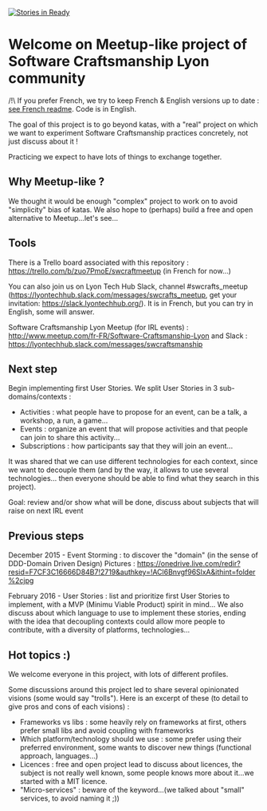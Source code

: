 [![Stories in Ready](https://badge.waffle.io/swcraftlyon/meetup.png?label=ready&title=Ready)](https://waffle.io/swcraftlyon/meetup)
# Welcome on Meetup-like project of Software Craftsmanship Lyon community

/!\ If you prefer French, we try to keep French & English versions up to date : [see French readme](lisezmoi.md). Code is in English.

The goal of this project is to go beyond katas, with a "real" project on which we want to experiment Software 
Craftsmanship practices concretely, not just discuss about it !

Practicing we expect to have lots of things to exchange together.

## Why Meetup-like ?

We thought it would be enough "complex" project to work on to avoid "simplicity" bias of katas.
We also hope to (perhaps) build a free and open alternative to Meetup...let's see...

## Tools

There is a Trello board associated with this repository : https://trello.com/b/zuo7PmoE/swcraftmeetup
(in French for now...)

You can also join us on Lyon Tech Hub Slack, channel #swcrafts_meetup
(https://lyontechhub.slack.com/messages/swcrafts_meetup, get your invitation: https://slack.lyontechhub.org/).
It is in French, but you can try in English, some will answer. 

Software Craftsmanship Lyon Meetup (for IRL events) : http://www.meetup.com/fr-FR/Software-Craftsmanship-Lyon 
and Slack : https://lyontechhub.slack.com/messages/swcraftsmanship

## Next step

Begin implementing first User Stories. We split User Stories in 3 sub-domains/contexts : 
- Activities : what people have to propose for an event, can be a talk, a workshop, a run, a game...
- Events : organize an event that will propose activities and that people can join to share this activity... 
- Subscriptions : how participants say that they will join an event...

It was shared that we can use different technologies for each context, since we want to decouple them 
(and by the way, it allows to use several technologies...
then everyone should be able to find what they search in this project).  

Goal: review and/or show what will be done, discuss about subjects that will raise on next IRL event

## Previous steps

December 2015 - Event Storming : to discover the "domain" (in the sense of DDD-Domain Driven Design)
Pictures : https://onedrive.live.com/redir?resid=F7CF3C16666D84B7!2719&authkey=!ACl6Bnvgf96SlxA&ithint=folder%2cjpg

February 2016 - User Stories : list and prioritize first User Stories to implement, 
with a MVP (Minimu Viable Product) spirit in mind...
We also discuss about which language to use to implement these stories, ending with the idea that decoupling
contexts could allow more people to contribute, with a diversity of platforms, technologies...   

## Hot topics :)

We welcome everyone in this project, with lots of different profiles.

Some discussions around this project led to share several opinionated visions (some would say "trolls"). 
Here is an excerpt of these (to detail to give pros and cons of each visions) :
- Frameworks vs libs : some heavily rely on frameworks at first, 
others prefer small libs and avoid coupling with frameworks 
- Which platform/technology should we use : some prefer using their preferred environment, 
some wants to discover new things (functional approach, languages...) 
- Licences : free and open project lead to discuss about licences, the subject is not really well known, 
some people knows more about it...we started with a MIT licence.
- "Micro-services" : beware of the keyword...(we talked about "small" services, to avoid naming it ;))